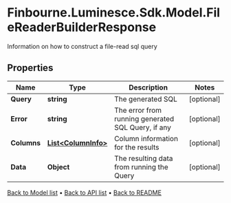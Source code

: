 # Finbourne.Luminesce.Sdk.Model.FileReaderBuilderResponse
Information on how to construct a file-read sql query

## Properties

Name | Type | Description | Notes
------------ | ------------- | ------------- | -------------
**Query** | **string** | The generated SQL | [optional] 
**Error** | **string** | The error from running generated SQL Query, if any | [optional] 
**Columns** | [**List&lt;ColumnInfo&gt;**](ColumnInfo.md) | Column information for the results | [optional] 
**Data** | **Object** | The resulting data from running the Query | [optional] 

[Back to Model list](../README.md#documentation-for-models) &#8226; [Back to API list](../README.md#documentation-for-api-endpoints) &#8226; [Back to README](../README.md)

